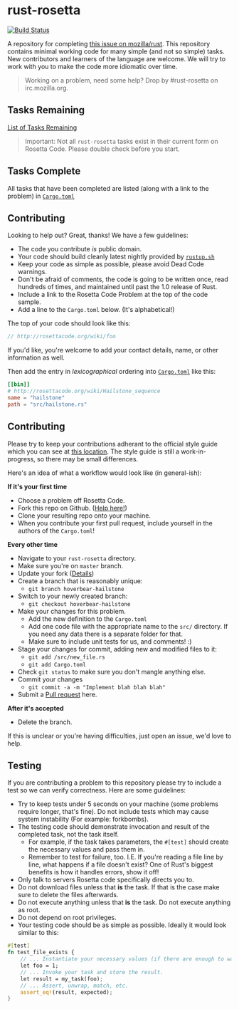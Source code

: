 # rust-rosetta #
[![Build Status](https://travis-ci.org/Hoverbear/rust-rosetta.png)](https://travis-ci.org/Hoverbear/rust-rosetta)

A repository for completing [this issue on mozilla/rust](https://github.com/mozilla/rust/issues/10513). This repository contains minimal working code for many simple (and not so simple) tasks. New contributors and learners of the language are welcome. We will try to work with you to make the code more idiomatic over time.

> Working on a problem, need some help? Drop by #rust-rosetta on irc.mozilla.org.

## Tasks Remaining ##

[List of Tasks Remaining](http://rosettacode.org/wiki/Reports:Tasks_not_implemented_in_Rust)

> Important: Not all `rust-rosetta` tasks exist in their current form on Rosetta Code. Please double check before you start.

## Tasks Complete ##

All tasks that have been completed are listed (along with a link to the problem) in [`Cargo.toml`](./Cargo.toml)

## Contributing ##
Looking to help out? Great, thanks! We have a few guidelines:

* The code you contribute *is* public domain.
* Your code should build cleanly latest nightly provided by [`rustup.sh`](http://doc.rust-lang.org/book/installing-rust.html)
* Keep your code as simple as possible, please avoid Dead Code warnings.
* Don't be afraid of comments, the code is going to be written once, read hundreds of times, and maintained until past the 1.0 release of Rust.
* Include a link to the Rosetta Code Problem at the top of the code sample.
* Add a line to the `Cargo.toml` below. (It's alphabetical!)


The top of your code should look like this:

```rust
// http://rosettacode.org/wiki/foo
```
If you'd like, you're welcome to add your contact details, name, or other information as well.

Then add the entry in *lexicographical* ordering into [`Cargo.toml`](./Cargo.toml) like this:

```toml
[[bin]]
# http://rosettacode.org/wiki/Hailstone_sequence
name = "hailstone"
path = "src/hailstone.rs"
```

## Contributing ##

Please try to keep your contributions adherant to the official style guide which you can see at [this location](http://doc.rust-lang.org/nightly/style/). The style guide is still a work-in-progress, so there may be small differences.

Here's an idea of what a workflow would look like (in general-ish):

**If it's your first time**

* Choose a problem off Rosetta Code.
* Fork this repo on Github. ([Help here!](https://help.github.com/articles/fork-a-repo))
* Clone your resulting repo onto your machine.
* When you contribute your first pull request, include yourself in the authors of the `Cargo.toml`!

**Every other time**

* Navigate to your `rust-rosetta` directory.
* Make sure you're on `master` branch.
* Update your fork ([Details](https://help.github.com/articles/syncing-a-fork))
* Create a branch that is reasonably unique:
    - `git branch hoverbear-hailstone`
* Switch to your newly created branch:
    - `git checkout hoverbear-hailstone`
* Make your changes for this problem.
    - Add the new definition to the `Cargo.toml`
    - Add one code file with the appropriate name to the `src/` directory. If you need any data there is a separate folder for that.
    - Make sure to include unit tests for us, and comments! :)
* Stage your changes for commit, adding new and modified files to it:
    - `git add /src/new_file.rs`
    - `git add Cargo.toml`
* Check `git status` to make sure you don't mangle anything else.
* Commit your changes
    - `git commit -a -m "Implement blah blah blah"`
* Submit a [Pull request](https://help.github.com/articles/creating-a-pull-request) here.

**After it's accepted**

* Delete the branch.

If this is unclear or you're having difficulties, just open an issue, we'd love to help.

## Testing ##

If you are contributing a problem to this repository please try to include a test so we can verify correctness. Here are some guidelines:

* Try to keep tests under 5 seconds on your machine (some problems require longer, that's fine). Do not include tests which may cause system instability (For example: forkbombs).
* The testing code should demonstrate invocation and result of the completed task, not the task itself.
  * For example, if the task takes parameters, the `#[test]` should create the necessary values and pass them in.
  * Remember to test for failure, too. I.E. If you're reading a file line by line, what happens if a file doesn't exist? One of Rust's biggest benefits is how it handles errors, show it off!
* Only talk to servers Rosetta code specifically directs you to.
* Do not download files unless that **is** the task. If that is the case make sure to delete the files afterwards.
* Do not execute anything unless that **is** the task. Do not execute anything as root.
* Do not depend on root privileges.
* Your testing code should be as simple as possible. Ideally it would look similar to this:

```rust
#[test]
fn test_file_exists {
    // ... Instantiate your necessary values (if there are enough to warrant it!) to pass in.
    let foo = 1;
    // ... Invoke your task and store the result.
    let result = my_task(foo);
    // ... Assert, unwrap, match, etc.
    assert_eq!(result, expected);
}
```
